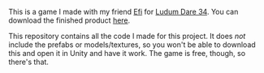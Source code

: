 This is a game I made with my friend [Efi](https://twitter.com/efimero) for [Ludum Dare 34](http://ludumdare.com/compo/). You can download the finished product [here](https://lycaon.itch.io/sweet-crops).

This repository contains all the code I made for this project. It does *not* include the prefabs or models/textures, so you won't be able to download this and open it in Unity and have it work. The game is free, though, so there's that.
